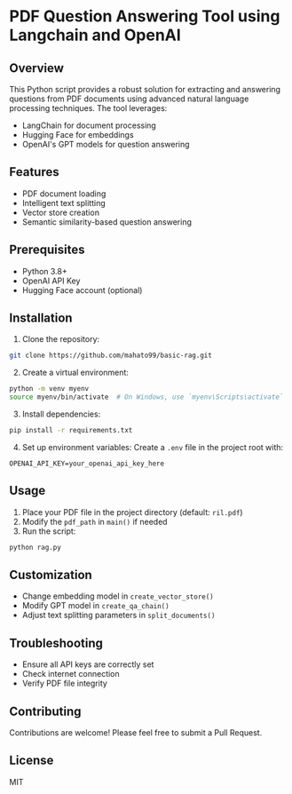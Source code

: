 # PDF Question Answering Tool using Langchain and OpenAI

## Overview

This Python script provides a robust solution for extracting and answering questions from PDF documents using advanced natural language processing techniques. The tool leverages:
- LangChain for document processing
- Hugging Face for embeddings
- OpenAI's GPT models for question answering

## Features

- PDF document loading
- Intelligent text splitting
- Vector store creation
- Semantic similarity-based question answering

## Prerequisites

- Python 3.8+
- OpenAI API Key
- Hugging Face account (optional)

## Installation

1. Clone the repository:
```bash
git clone https://github.com/mahato99/basic-rag.git
```

2. Create a virtual environment:
```bash
python -m venv myenv
source myenv/bin/activate  # On Windows, use `myenv\Scripts\activate`
```

3. Install dependencies:
```bash
pip install -r requirements.txt
```

4. Set up environment variables:
Create a `.env` file in the project root with:
```
OPENAI_API_KEY=your_openai_api_key_here
```

## Usage

1. Place your PDF file in the project directory (default: `ril.pdf`)
2. Modify the `pdf_path` in `main()` if needed
3. Run the script:
```bash
python rag.py
```

## Customization

- Change embedding model in `create_vector_store()`
- Modify GPT model in `create_qa_chain()`
- Adjust text splitting parameters in `split_documents()`



## Troubleshooting

- Ensure all API keys are correctly set
- Check internet connection
- Verify PDF file integrity

## Contributing

Contributions are welcome! Please feel free to submit a Pull Request.

## License
 MIT
